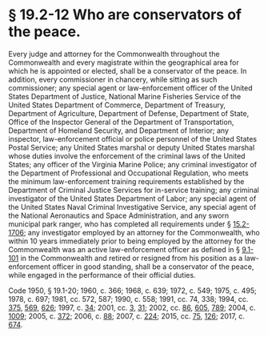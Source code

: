# § 19.2-12 Who are conservators of the peace.

<p>Every judge and attorney for the Commonwealth throughout the Commonwealth and every magistrate within the geographical area for which he is appointed or elected, shall be a conservator of the peace. In addition, every commissioner in chancery, while sitting as such commissioner; any special agent or law-enforcement officer of the United States Department of Justice, National Marine Fisheries Service of the United States Department of Commerce, Department of Treasury, Department of Agriculture, Department of Defense, Department of State, Office of the Inspector General of the Department of Transportation, Department of Homeland Security, and Department of Interior; any inspector, law-enforcement official or police personnel of the United States Postal Service; any United States marshal or deputy United States marshal whose duties involve the enforcement of the criminal laws of the United States; any officer of the Virginia Marine Police; any criminal investigator of the Department of Professional and Occupational Regulation, who meets the minimum law-enforcement training requirements established by the Department of Criminal Justice Services for in-service training; any criminal investigator of the United States Department of Labor; any special agent of the United States Naval Criminal Investigative Service, any special agent of the National Aeronautics and Space Administration, and any sworn municipal park ranger, who has completed all requirements under § <a href='http://law.lis.virginia.gov/vacode/15.2-1706/'>15.2-1706</a>; any investigator employed by an attorney for the Commonwealth, who within 10 years immediately prior to being employed by the attorney for the Commonwealth was an active law-enforcement officer as defined in § <a href='http://law.lis.virginia.gov/vacode/9.1-101/'>9.1-101</a> in the Commonwealth and retired or resigned from his position as a law-enforcement officer in good standing, shall be a conservator of the peace, while engaged in the performance of their official duties.</p><p>Code 1950, § 19.1-20; 1960, c. 366; 1968, c. 639; 1972, c. 549; 1975, c. 495; 1978, c. 697; 1981, cc. 572, 587; 1990, c. 558; 1991, cc. 74, 338; 1994, cc. <a href='http://lis.virginia.gov/cgi-bin/legp604.exe?941+ful+CHAP0375'>375</a>, <a href='http://lis.virginia.gov/cgi-bin/legp604.exe?941+ful+CHAP0569'>569</a>, <a href='http://lis.virginia.gov/cgi-bin/legp604.exe?941+ful+CHAP0626'>626</a>; 1997, c. <a href='http://lis.virginia.gov/cgi-bin/legp604.exe?971+ful+CHAP0034'>34</a>; 2001, cc. <a href='http://lis.virginia.gov/cgi-bin/legp604.exe?011+ful+CHAP0003'>3</a>, <a href='http://lis.virginia.gov/cgi-bin/legp604.exe?011+ful+CHAP0031'>31</a>; 2002, cc. <a href='http://lis.virginia.gov/cgi-bin/legp604.exe?021+ful+CHAP0086'>86</a>, <a href='http://lis.virginia.gov/cgi-bin/legp604.exe?021+ful+CHAP0605'>605</a>, <a href='http://lis.virginia.gov/cgi-bin/legp604.exe?021+ful+CHAP0789'>789</a>; 2004, c. <a href='http://lis.virginia.gov/cgi-bin/legp604.exe?041+ful+CHAP1009'>1009</a>; 2005, c. <a href='http://lis.virginia.gov/cgi-bin/legp604.exe?051+ful+CHAP0372'>372</a>; 2006, c. <a href='http://lis.virginia.gov/cgi-bin/legp604.exe?061+ful+CHAP0088'>88</a>; 2007, c. <a href='http://lis.virginia.gov/cgi-bin/legp604.exe?071+ful+CHAP0224'>224</a>; 2015, cc. <a href='http://lis.virginia.gov/cgi-bin/legp604.exe?151+ful+CHAP0075'>75</a>, <a href='http://lis.virginia.gov/cgi-bin/legp604.exe?151+ful+CHAP0126'>126</a>; 2017, c. <a href='http://lis.virginia.gov/cgi-bin/legp604.exe?171+ful+CHAP0674'>674</a>.</p>
